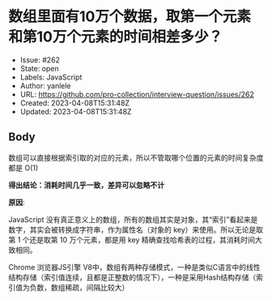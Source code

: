 # 数组里面有10万个数据，取第一个元素和第10万个元素的时间相差多少？

- Issue: #262
- State: open
- Labels: JavaScript
- Author: yanlele
- URL: https://github.com/pro-collection/interview-question/issues/262
- Created: 2023-04-08T15:31:48Z
- Updated: 2023-04-08T15:31:48Z

## Body

数组可以直接根据索引取的对应的元素，所以不管取哪个位置的元素的时间复杂度都是 O(1)

**得出结论：消耗时间几乎一致，差异可以忽略不计**

**原因**:

JavaScript 没有真正意义上的数组，所有的数组其实是对象，其“索引”看起来是数字，其实会被转换成字符串，作为属性名（对象的 key）来使用。所以无论是取第 1 个还是取第 10 万个元素，都是用 key 精确查找哈希表的过程，其消耗时间大致相同。

Chrome 浏览器JS引擎 V8中，数组有两种存储模式，一种是类似C语言中的线性结构存储（索引值连续，且都是正整数的情况下），一种是采用Hash结构存储（索引值为负数，数组稀疏，间隔比较大）

